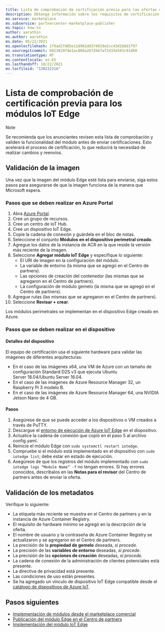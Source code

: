 ```yaml
---
title: Lista de comprobación de certificación previa para las ofertas de módulos IoT Edge en Azure Marketplace
description: Obtenga información sobre los requisitos de certificación específicos para publicar ofertas de módulos IoT Edge en Azure Marketplace.
ms.service: marketplace
ms.subservice: partnercenter-marketplace-publisher
ms.topic: how-to
author: aarathin
ms.author: aarathin
ms.date: 05/21/2021
ms.openlocfilehash: 1f9ad2fd05e11d981dd374919e2cc43d1b8d1f97
ms.sourcegitcommit: 692382974e1ac868a2672b67af2d33e593c91d60
ms.translationtype: HT
ms.contentlocale: es-ES
ms.lasthandoff: 10/22/2021
ms.locfileid: "130232316"
---
```

# <a name="pre-certification-checklist-for-iot-edge-modules"></a>Lista de comprobación de certificación previa para los módulos IoT Edge

> [!NOTE]
> Se recomienda que los anunciantes revisen esta lista de comprobación y validen la funcionalidad del módulo antes de enviar certificaciones. Esto acelerará el proceso de certificación, lo que reducirá la necesidad de realizar cambios y reenvíos.

## <a name="validation-of-image"></a>Validación de la imagen

Una vez que la imagen del módulo Edge esté lista para enviarse, siga estos pasos para asegurarse de que la imagen funciona de la manera que Microsoft espera.

### <a name="steps-to-perform-in-the-azure-portal"></a>Pasos que se deben realizar en Azure Portal

1. Abra [Azure Portal](https://partner.microsoft.com/).
1. Cree un grupo de recursos.
1. Cree un centro de IoT Hub.
1. Cree un dispositivo IoT Edge.
1. Copie la cadena de conexión y guárdela en el bloc de notas.
1. Seleccione el conjunto **Módulos en el dispositivo perimetral creado**.
1. Agregue los datos de la instancia de ACR en la que reside la versión más reciente de la imagen.
1. Seleccione **Agregar módulo IoT Edge** y especifique lo siguiente:
    - El URI de imagen en la configuración del módulo.
    - La variable de entorno (la misma que se agregó en el Centro de partners).
    - Las opciones de creación del contenedor (las mismas que se agregaron en el Centro de partners).
    - La configuración de módulo gemelo (la misma que se agregó en el Centro de partners).
1. Agregue rutas (las mismas que se agregaron en el Centro de partners).
1. Seleccione **Revisar + crear**.

Los módulos perimetrales se implementan en el dispositivo Edge creado en Azure.

### <a name="steps-to-perform-on-the-device"></a>Pasos que se deben realizar en el dispositivo

#### <a name="device-details"></a>Detalles del dispositivo

El equipo de certificación usa el siguiente hardware para validar las imágenes de diferentes arquitecturas:

- En el caso de las imágenes x64, una VM de Azure con un tamaño de configuración Standard D2S v3 que ejecuta Ubuntu Server 18.04/Ubuntu Server 16.04.
- En el caso de las imágenes de Azure Resource Manager 32, un Raspberry Pi 3 modelo B.
- En el caso de las imágenes de Azure Resource Manager 64, una NVIDIA Jetson Nano de 4 GB.

#### <a name="steps"></a>Pasos

1. Asegúrese de que se puede acceder a los dispositivos o VM creados a través de PuTTY.
1. Descargue el [entorno de ejecución de Azure IoT Edge](../iot-edge/how-to-provision-single-device-linux-symmetric.md) en el dispositivo.
1. Actualice la cadena de conexión que copió en el paso 5 al archivo config.yaml.
1. Reinicie el módulo Edge con `sudo systemctl restart iotedge`.
1. Compruebe si el módulo está implementado en el dispositivo con `sudo iotedge list`; debe estar en estado de ejecución.
1. Asegúrese de que los registros del módulo implementado con `sudo iotedge logs “Module Name“ -f` no tengan errores. Si hay errores conocidos, descríbalos en las **Notas para el revisor** del Centro de partners antes de enviar la oferta.

## <a name="metadata-validation"></a>Validación de los metadatos

Verifique lo siguiente:

- La etiqueta más reciente se muestra en el Centro de partners y en la instancia de Azure Container Registry.
- El requisito de hardware mínimo se agregó en la descripción de la oferta.
- El nombre de usuario y la contraseña de Azure Container Registry se actualizaron y se agregaron en el Centro de partners.
- La precisión de la **propiedad de gemelo** deseada, *si procede*.
- La precisión de las **variables de entorno** deseadas, *si procede*.
- La precisión de las **opciones de creación** deseadas, *si procede*.
- La cadena de conexión de la administración de clientes potenciales está presente.
- La directiva de privacidad está presente.
- Las condiciones de uso están presentes.
- Se ha agregado un vínculo de dispositivo IoT Edge compatible desde el [catálogo de dispositivos de Azure IoT](https://devicecatalog.azure.com/devices?certificationBadgeTypes=IoTEdgeCompatible). 

## <a name="next-steps"></a>Pasos siguientes

- [Implementación de módulos desde el marketplace comercial](../iot-edge/how-to-deploy-modules-portal.md#deploy-from-azure-marketplace)
- [Publicación del módulo Edge en el Centro de partners](./iot-edge-offer-setup.md)
- [Implementación del módulo IoT Edge](../iot-edge/quickstart-linux.md)